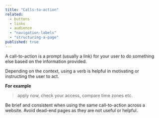 ```yaml
---
title: "Calls-to-action"
related: 
  - buttons
  - links
  - audience
  - "navigation-labels"
  - "structuring-a-page"
published: true
---
```


A call-to-action is a prompt (usually a link) for your user to do something else based on the information provided.

Depending on the context, using a verb is helpful in motivating or instructing the user to act.

**For example**

> apply now, check your access, compare time zones etc.

Be brief and consistent when using the same call-to-action across a website. Avoid dead-end pages as they are not useful or helpful.